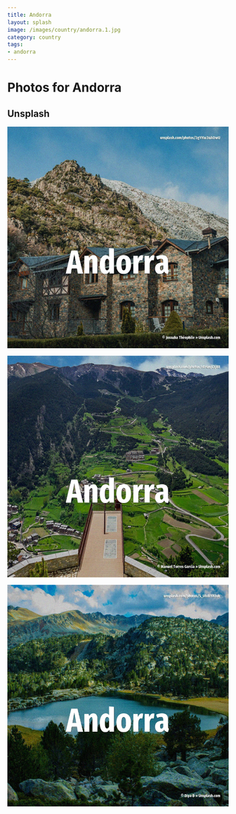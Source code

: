 ```yaml
---
title: Andorra
layout: splash
image: /images/country/andorra.1.jpg
category: country
tags:
- andorra
---
```

# Photos for Andorra

## Unsplash

![Andorra](/images/country/andorra.1.jpg)

![Andorra](/images/country/andorra.2.jpg)

![Andorra](/images/country/andorra.3.jpg)